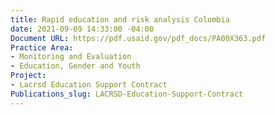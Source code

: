 ```yaml
---
title: Rapid education and risk analysis Colombia
date: 2021-09-09 14:33:00 -04:00
Document URL: https://pdf.usaid.gov/pdf_docs/PA00X363.pdf
Practice Area:
- Monitoring and Evaluation
- Education, Gender and Youth
Project:
- Lacrsd Education Support Contract
Publications_slug: LACRSD-Education-Support-Contract
---
```


